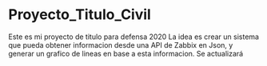 # Proyecto_Titulo_Civil
Este es mi proyecto de titulo para defensa 2020
La idea es crear un sistema que pueda obtener informacion desde una API de Zabbix en Json, y generar un grafico de lineas en base a esta informacion.
Se actualizará

